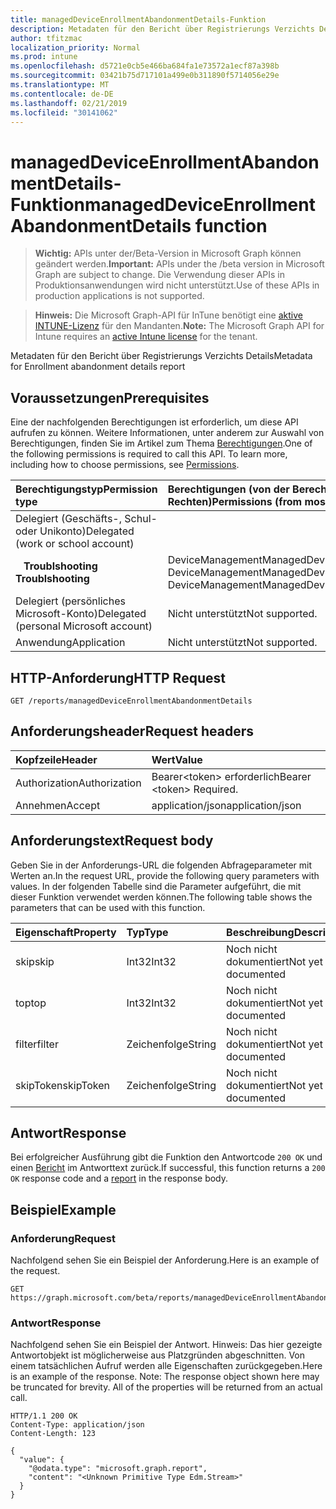 ```yaml
---
title: managedDeviceEnrollmentAbandonmentDetails-Funktion
description: Metadaten für den Bericht über Registrierungs Verzichts Details
author: tfitzmac
localization_priority: Normal
ms.prod: intune
ms.openlocfilehash: d5721e0cb5e466ba684fa1e73572a1ecf87a398b
ms.sourcegitcommit: 03421b75d717101a499e0b311890f5714056e29e
ms.translationtype: MT
ms.contentlocale: de-DE
ms.lasthandoff: 02/21/2019
ms.locfileid: "30141062"
---
```

# <a name="manageddeviceenrollmentabandonmentdetails-function"></a><span data-ttu-id="6a3bb-103">managedDeviceEnrollmentAbandonmentDetails-Funktion</span><span class="sxs-lookup"><span data-stu-id="6a3bb-103">managedDeviceEnrollmentAbandonmentDetails function</span></span>

> <span data-ttu-id="6a3bb-104">**Wichtig:** APIs unter der/Beta-Version in Microsoft Graph können geändert werden.</span><span class="sxs-lookup"><span data-stu-id="6a3bb-104">**Important:** APIs under the /beta version in Microsoft Graph are subject to change.</span></span> <span data-ttu-id="6a3bb-105">Die Verwendung dieser APIs in Produktionsanwendungen wird nicht unterstützt.</span><span class="sxs-lookup"><span data-stu-id="6a3bb-105">Use of these APIs in production applications is not supported.</span></span>

> <span data-ttu-id="6a3bb-106">**Hinweis:** Die Microsoft Graph-API für InTune benötigt eine [aktive INTUNE-Lizenz](https://go.microsoft.com/fwlink/?linkid=839381) für den Mandanten.</span><span class="sxs-lookup"><span data-stu-id="6a3bb-106">**Note:** The Microsoft Graph API for Intune requires an [active Intune license](https://go.microsoft.com/fwlink/?linkid=839381) for the tenant.</span></span>

<span data-ttu-id="6a3bb-107">Metadaten für den Bericht über Registrierungs Verzichts Details</span><span class="sxs-lookup"><span data-stu-id="6a3bb-107">Metadata for Enrollment abandonment details report</span></span>
## <a name="prerequisites"></a><span data-ttu-id="6a3bb-108">Voraussetzungen</span><span class="sxs-lookup"><span data-stu-id="6a3bb-108">Prerequisites</span></span>
<span data-ttu-id="6a3bb-p102">Eine der nachfolgenden Berechtigungen ist erforderlich, um diese API aufrufen zu können. Weitere Informationen, unter anderem zur Auswahl von Berechtigungen, finden Sie im Artikel zum Thema [Berechtigungen](/concepts/permissions-reference).</span><span class="sxs-lookup"><span data-stu-id="6a3bb-p102">One of the following permissions is required to call this API. To learn more, including how to choose permissions, see [Permissions](/concepts/permissions-reference).</span></span>

|<span data-ttu-id="6a3bb-111">Berechtigungstyp</span><span class="sxs-lookup"><span data-stu-id="6a3bb-111">Permission type</span></span>|<span data-ttu-id="6a3bb-112">Berechtigungen (von der Berechtigung mit den meisten Rechten zu der mit den wenigsten Rechten)</span><span class="sxs-lookup"><span data-stu-id="6a3bb-112">Permissions (from most to least privileged)</span></span>|
|:---|:---|
|<span data-ttu-id="6a3bb-113">Delegiert (Geschäfts-, Schul- oder Unikonto)</span><span class="sxs-lookup"><span data-stu-id="6a3bb-113">Delegated (work or school account)</span></span>||
| <span data-ttu-id="6a3bb-114">&nbsp;&nbsp; **Troublshooting**</span><span class="sxs-lookup"><span data-stu-id="6a3bb-114">&nbsp; &nbsp; **Troublshooting**</span></span> | <span data-ttu-id="6a3bb-115">DeviceManagementManagedDevices.ReadWrite.All, DeviceManagementManagedDevices.Read.All</span><span class="sxs-lookup"><span data-stu-id="6a3bb-115">DeviceManagementManagedDevices.ReadWrite.All, DeviceManagementManagedDevices.Read.All</span></span>|
|<span data-ttu-id="6a3bb-116">Delegiert (persönliches Microsoft-Konto)</span><span class="sxs-lookup"><span data-stu-id="6a3bb-116">Delegated (personal Microsoft account)</span></span>|<span data-ttu-id="6a3bb-117">Nicht unterstützt</span><span class="sxs-lookup"><span data-stu-id="6a3bb-117">Not supported.</span></span>|
|<span data-ttu-id="6a3bb-118">Anwendung</span><span class="sxs-lookup"><span data-stu-id="6a3bb-118">Application</span></span>|<span data-ttu-id="6a3bb-119">Nicht unterstützt</span><span class="sxs-lookup"><span data-stu-id="6a3bb-119">Not supported.</span></span>|

## <a name="http-request"></a><span data-ttu-id="6a3bb-120">HTTP-Anforderung</span><span class="sxs-lookup"><span data-stu-id="6a3bb-120">HTTP Request</span></span>
<!-- {
  "blockType": "ignored"
}
-->
``` http
GET /reports/managedDeviceEnrollmentAbandonmentDetails
```

## <a name="request-headers"></a><span data-ttu-id="6a3bb-121">Anforderungsheader</span><span class="sxs-lookup"><span data-stu-id="6a3bb-121">Request headers</span></span>
|<span data-ttu-id="6a3bb-122">Kopfzeile</span><span class="sxs-lookup"><span data-stu-id="6a3bb-122">Header</span></span>|<span data-ttu-id="6a3bb-123">Wert</span><span class="sxs-lookup"><span data-stu-id="6a3bb-123">Value</span></span>|
|:---|:---|
|<span data-ttu-id="6a3bb-124">Authorization</span><span class="sxs-lookup"><span data-stu-id="6a3bb-124">Authorization</span></span>|<span data-ttu-id="6a3bb-125">Bearer&lt;token&gt; erforderlich</span><span class="sxs-lookup"><span data-stu-id="6a3bb-125">Bearer &lt;token&gt; Required.</span></span>|
|<span data-ttu-id="6a3bb-126">Annehmen</span><span class="sxs-lookup"><span data-stu-id="6a3bb-126">Accept</span></span>|<span data-ttu-id="6a3bb-127">application/json</span><span class="sxs-lookup"><span data-stu-id="6a3bb-127">application/json</span></span>|

## <a name="request-body"></a><span data-ttu-id="6a3bb-128">Anforderungstext</span><span class="sxs-lookup"><span data-stu-id="6a3bb-128">Request body</span></span>
<span data-ttu-id="6a3bb-129">Geben Sie in der Anforderungs-URL die folgenden Abfrageparameter mit Werten an.</span><span class="sxs-lookup"><span data-stu-id="6a3bb-129">In the request URL, provide the following query parameters with values.</span></span>
<span data-ttu-id="6a3bb-130">In der folgenden Tabelle sind die Parameter aufgeführt, die mit dieser Funktion verwendet werden können.</span><span class="sxs-lookup"><span data-stu-id="6a3bb-130">The following table shows the parameters that can be used with this function.</span></span>

|<span data-ttu-id="6a3bb-131">Eigenschaft</span><span class="sxs-lookup"><span data-stu-id="6a3bb-131">Property</span></span>|<span data-ttu-id="6a3bb-132">Typ</span><span class="sxs-lookup"><span data-stu-id="6a3bb-132">Type</span></span>|<span data-ttu-id="6a3bb-133">Beschreibung</span><span class="sxs-lookup"><span data-stu-id="6a3bb-133">Description</span></span>|
|:---|:---|:---|
|<span data-ttu-id="6a3bb-134">skip</span><span class="sxs-lookup"><span data-stu-id="6a3bb-134">skip</span></span>|<span data-ttu-id="6a3bb-135">Int32</span><span class="sxs-lookup"><span data-stu-id="6a3bb-135">Int32</span></span>|<span data-ttu-id="6a3bb-136">Noch nicht dokumentiert</span><span class="sxs-lookup"><span data-stu-id="6a3bb-136">Not yet documented</span></span>|
|<span data-ttu-id="6a3bb-137">top</span><span class="sxs-lookup"><span data-stu-id="6a3bb-137">top</span></span>|<span data-ttu-id="6a3bb-138">Int32</span><span class="sxs-lookup"><span data-stu-id="6a3bb-138">Int32</span></span>|<span data-ttu-id="6a3bb-139">Noch nicht dokumentiert</span><span class="sxs-lookup"><span data-stu-id="6a3bb-139">Not yet documented</span></span>|
|<span data-ttu-id="6a3bb-140">filter</span><span class="sxs-lookup"><span data-stu-id="6a3bb-140">filter</span></span>|<span data-ttu-id="6a3bb-141">Zeichenfolge</span><span class="sxs-lookup"><span data-stu-id="6a3bb-141">String</span></span>|<span data-ttu-id="6a3bb-142">Noch nicht dokumentiert</span><span class="sxs-lookup"><span data-stu-id="6a3bb-142">Not yet documented</span></span>|
|<span data-ttu-id="6a3bb-143">skipToken</span><span class="sxs-lookup"><span data-stu-id="6a3bb-143">skipToken</span></span>|<span data-ttu-id="6a3bb-144">Zeichenfolge</span><span class="sxs-lookup"><span data-stu-id="6a3bb-144">String</span></span>|<span data-ttu-id="6a3bb-145">Noch nicht dokumentiert</span><span class="sxs-lookup"><span data-stu-id="6a3bb-145">Not yet documented</span></span>|



## <a name="response"></a><span data-ttu-id="6a3bb-146">Antwort</span><span class="sxs-lookup"><span data-stu-id="6a3bb-146">Response</span></span>
<span data-ttu-id="6a3bb-147">Bei erfolgreicher Ausführung gibt die Funktion den Antwortcode `200 OK` und einen [Bericht](../resources/intune-shared-report.md) im Antworttext zurück.</span><span class="sxs-lookup"><span data-stu-id="6a3bb-147">If successful, this function returns a `200 OK` response code and a [report](../resources/intune-shared-report.md) in the response body.</span></span>

## <a name="example"></a><span data-ttu-id="6a3bb-148">Beispiel</span><span class="sxs-lookup"><span data-stu-id="6a3bb-148">Example</span></span>
### <a name="request"></a><span data-ttu-id="6a3bb-149">Anforderung</span><span class="sxs-lookup"><span data-stu-id="6a3bb-149">Request</span></span>
<span data-ttu-id="6a3bb-150">Nachfolgend sehen Sie ein Beispiel der Anforderung.</span><span class="sxs-lookup"><span data-stu-id="6a3bb-150">Here is an example of the request.</span></span>
``` http
GET https://graph.microsoft.com/beta/reports/managedDeviceEnrollmentAbandonmentDetails(skip=4,top=3,filter='parameterValue',skipToken='parameterValue')
```

### <a name="response"></a><span data-ttu-id="6a3bb-151">Antwort</span><span class="sxs-lookup"><span data-stu-id="6a3bb-151">Response</span></span>
<span data-ttu-id="6a3bb-p104">Nachfolgend sehen Sie ein Beispiel der Antwort. Hinweis: Das hier gezeigte Antwortobjekt ist möglicherweise aus Platzgründen abgeschnitten. Von einem tatsächlichen Aufruf werden alle Eigenschaften zurückgegeben.</span><span class="sxs-lookup"><span data-stu-id="6a3bb-p104">Here is an example of the response. Note: The response object shown here may be truncated for brevity. All of the properties will be returned from an actual call.</span></span>
``` http
HTTP/1.1 200 OK
Content-Type: application/json
Content-Length: 123

{
  "value": {
    "@odata.type": "microsoft.graph.report",
    "content": "<Unknown Primitive Type Edm.Stream>"
  }
}
```





